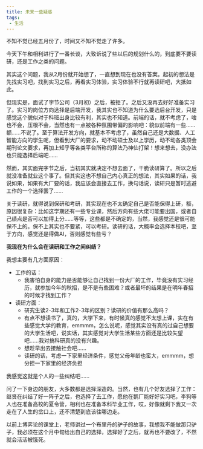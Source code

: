```yaml
---
title: 未来一些疑惑
tags:
 - 生活
---
```


不知不觉已经五月份了，时间又不知不觉走了许多。

今天下午和相利进行了一番长谈，大致诉说了些以后的规划什么的，到底要不要读研，还是工作之类的问题。

其实这个问题，我从2月份就开始想了，一直想到现在也没有答案。起初的想法是先找实习吧，找到实习之后，再看实习体验，实习体验不行就再读研吧，大抵如此。

但现实是，面试了字节公司（3月初）之后，被拒了。之后又没再去好好准备实习了。实习的岗位方向选择是后端开发，我其实也不知道为什么要选后台开发，只是感觉这个貌似对于科班出身比较有利，其实也不知道。前端的话，就不考虑了，啥也不会，压根不会，当然也有一点被各种氛围带偏的影响吧：貌似前端有一些……额……不说了。至于算法开发方向，就基本不考虑了，虽然自己还是大数据、人工智能方向的学生呢，但看到大厂的要求，动不动硕士及以上学历，动不动各类顶会期刊论文要求，再加上知乎等各类平台所称的算法乃神仙打架！想来想去，没办法也只能选择后端吧……

然而，其实面完字节之后，当初其实就决定不想去面了，干脆读研算了。所以之后就没准备就业这个事了。但其实这也不想自己内心真正的想法，其实如果的话，我说如果，如果有大厂要的话，我应该会直接去工作，换句话说，读研只是暂时逃避工作的一个选择罢了……

关于读研，就得说到保研和考研，其实现在也不太确定自己是否能保得上研，额，原因很复杂：比如这学期还有一些专业课，然后方向有些大佬可能要出国，或者自己绩点是否可以加得上分……等等，这些都是不确定的，当然，我感觉还是很可能保不上的。保不上其实也不要紧，可以考研。读研的话，大概率会选择本校吧，至于方向，感觉还是得做AI，否则感觉有些亏？

**我现在为什么会在读研和工作之间纠结？**

我想主要有几方面原因：

- 工作的话：
  - 我害怕自身的能力是否能够让自己找到一份大厂的工作，毕竟没有实习经历，就参加今年的秋招，是不是有些困难？或者最坏的结果是在明年春招的时候才找到工作？
- 读研方面：
  - 研究生读2-3年和工作2-3年的区别？读研的价值有那么高吗？
  - 有点不想读书了，真的，大学下来，有时候真的感觉不太想上课，实在有些感觉大学的教育，emmmm，怎么说呢，感觉其实没有真的过自己想要的大学生活吧，说实话，其实感觉对大学生活某些方面还是比较失望吧……我对搞科研真的没有兴趣。
  - 想趁早出去接触社会吧……
  - 读研的话，考虑一下家里经济条件，感觉父母年龄也蛮大，emmmm，想分担一下家里的经济负担

我感觉这就是个人的一些纠结吧……

问了一下身边的朋友，大多数都是选择深造的。当然，也有几个好友选择了工作：继贤在纠结了好一阵子之后，也选择了去工作，愿他在鹅厂能好好实习吧，李狗等人也在准备高校的夏令营，相利也在准备本科毕业工作，哎，好像就剩下我又一次走在了人生的岔口上，还不清楚到底该往哪边走。

以前上博弈论的课堂上，老师讲过一个布里丹的驴子的故事，我想我不能做那只驴子，我必须在这个月中旬给出自己的选择，选择好了之后，就再也不要改了，不然就会活活被饿死。